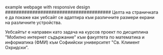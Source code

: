 example webpage with responsive design
#######################################
Целта на страничката е да покаже как уебсайт се адаптира към различните размери екрани на различните устройства.

Уебсайтът е направен като задача на курсов проект по дисциплина "Мобилно интернет съдържание" към факултета по математика и информатика (ФМИ) към Софиийски университет  "Св. Климент Охридски".
